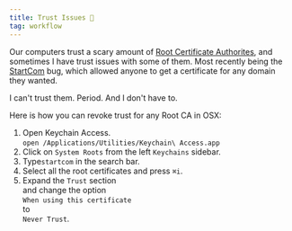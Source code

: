 ```yaml
---
title: Trust Issues 🤔
tag: workflow
---
```


Our computers trust a scary amount of <a href="https://en.wikipedia.org/wiki/Root_certificate" target="_blank">Root Certificate Authorites</a>, and sometimes I have trust issues with some of them. Most recently being the <a href="http://www.whatissslcertificate.com/attackers-can-exploit-the-vulnerability-in-startssl-for-issuing-ssl-certificates/" target="_blank">StartCom</a> bug, which allowed anyone to get a certificate for any domain they wanted.

I can't trust them. Period. And I don't have to.

Here is how you can revoke trust for any Root CA in OSX:

1. Open Keychain Access. <br />`open /Applications/Utilities/Keychain\ Access.app`
2. Click on `System Roots` from the left `Keychains` sidebar.
3. Type`startcom` in the search bar.
4. Select all the root certificates and press `⌘i`.
5. Expand the `Trust` section<br>and change the option <br>`When using this certificate`<br> to<br> `Never Trust`.
